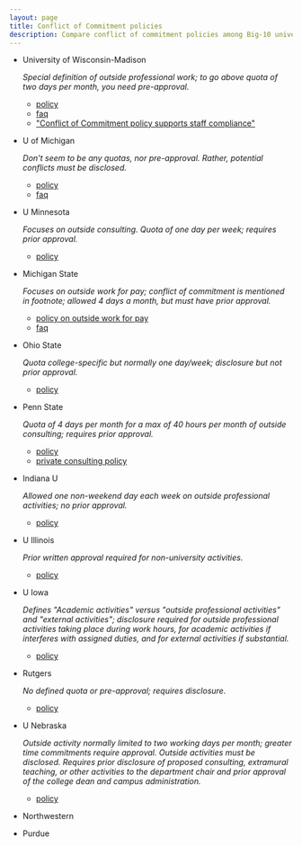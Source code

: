 ```yaml
---
layout: page
title: Conflict of Commitment policies
description: Compare conflict of commitment policies among Big-10 universities
---
```


- University of Wisconsin-Madison

  _Special definition of outside professional work; to go above quota of two days
  per month, you need pre-approval._

  - [policy](https://policy.wisc.edu/library/UW-1075)
  - [faq](https://kb.wisc.edu/gsadminkb/page.php?id=108356)
  - ["Conflict of Commitment policy supports staff compliance"](https://research.wisc.edu/uncategorized/2021/03/04/conflict-of-commitment-policy-supports-staff-compliance/)

- U of Michigan

  _Don't seem to be any quotas, nor pre-approval. Rather, potential
  conflicts must be disclosed._

  - [policy](https://spg.umich.edu/policy/201.65-1)
  - [faq](https://ogc.umich.edu/frequently-asked-questions/conflict-of-interest/)


- U Minnesota

  _Focuses on outside consulting. Quota of one day per week; requires
  prior approval._

  - [policy](https://policy.umn.edu/operations/outsideconsulting)


- Michigan State

  _Focuses on outside work for pay; conflict of commitment is mentioned
  in footnote; allowed 4 days a month, but must have prior approval._

  - [policy on outside work for pay](https://hr.msu.edu/policies-procedures/faculty-academic-staff/faculty-handbook/outside_work_for-pay.html)
  - [faq](https://hr.msu.edu/policies-procedures/faculty-academic-staff/fas-policies-procedures/outsideworkFAQ.html)


- Ohio State

  _Quota college-specific but normally one day/week; disclosure but not
  prior approval._

  - [policy](https://oaa.osu.edu/sites/default/files/links_files/conflictofcommitment.pdf)


- Penn State

  _Quota of 4 days per month for a max of 40 hours per month of
  outside consulting; requires prior approval._

  - [policy](https://policy.psu.edu/policies/ad77)
  - [private consulting policy](https://policy.psu.edu/policies/ac80)


- Indiana U

  _Allowed one non-weekend day each week on outside professional
  activities; no prior approval._

  - [policy](https://policies.iu.edu/policies/ua-17-conflicts-of-interest-commitment/index.html)

- U Illinois

  _Prior written approval required for non-university activities._

  - [policy](https://research.illinois.edu/regulatory-compliance-safety/conflict-commitment-or-interest)

- U Iowa

  _Defines "Academic activities" versus "outside professional
  activities" and "external activities"; disclosure required for
  outside professional activities taking place during work hours, for
  academic activities if interferes with assigned duties, and for
  external activities if substantial._

  - [policy](http://opsmanual.uiowa.edu/community-policies/conflicts-commitment-and-interest/conflicts-commitment-effort)

- Rutgers

  _No defined quota or pre-approval; requires disclosure._

  - [policy](https://uec.rutgers.edu/international-collaboration-in-research-and-other-activities/conflict-of-interest-and-commitment/)

- U Nebraska

  _Outside activity normally limited to two working days per month;
  greater time commitments require approval. Outside activities must
  be disclosed. Requires prior disclosure of proposed consulting,
  extramural teaching, or other activities to the department chair and
  prior approval of the college dean and campus administration._

  - [policy](https://nebraska.edu/-/media/unca/docs/offices-and-policies/policies/board-governing-documents/board-of-regents-policies.pdf?la=en#page=112)

- Northwestern

- Purdue

